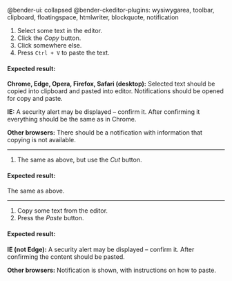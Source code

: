 @bender-ui: collapsed
@bender-ckeditor-plugins: wysiwygarea, toolbar, clipboard, floatingspace, htmlwriter, blockquote, notification

1. Select some text in the editor.
2. Click the *Copy* button.
3. Click somewhere else.
4. Press `Ctrl + V` to paste the text.

#### Expected result:

**Chrome, Edge, Opera, Firefox, Safari (desktop):** Selected text should be copied into clipboard and pasted into
editor. Notifications should be opened for copy and paste.

**IE:** A security alert may be displayed &ndash; confirm it. After confirming it everything should be the same as in
Chrome.

**Other browsers:** There should be a notification with information that copying is not available.

----

1. The same as above, but use the *Cut* button.

#### Expected result:

The same as above.

----

1. Copy some text from the editor.
2. Press the *Paste* button.

#### Expected result:

**IE (not Edge):** A security alert may be displayed &ndash; confirm it. After confirming the content should be pasted.

**Other browsers:** Notification is shown, with instructions on how to paste.
